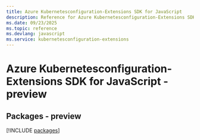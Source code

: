 ```yaml
---
title: Azure Kubernetesconfiguration-Extensions SDK for JavaScript
description: Reference for Azure Kubernetesconfiguration-Extensions SDK for JavaScript
ms.date: 09/23/2025
ms.topic: reference
ms.devlang: javascript
ms.service: kubernetesconfiguration-extensions
---
```

# Azure Kubernetesconfiguration-Extensions SDK for JavaScript - preview
## Packages - preview
[!INCLUDE [packages](kubernetesconfiguration-extensions-index.md)]